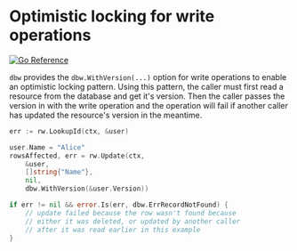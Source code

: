 # Optimistic locking for write operations
[![Go Reference](https://pkg.go.dev/badge/github.com/hashicorp/go-dbw.svg)](https://pkg.go.dev/github.com/hashicorp/go-dbw)

`dbw` provides the `dbw.WithVersion(...)` option for write operations to enable
an optimistic locking pattern.  Using this pattern, the caller must first read
a resource from the database and get it's version.  Then the caller passes the version in
with the write operation and the operation will fail if another caller has
updated the resource's version in the meantime.

```go
err := rw.LookupId(ctx, &user)

user.Name = "Alice"
rowsAffected, err = rw.Update(ctx, 
    &user, 
    []string{"Name"}, 
    nil, 
    dbw.WithVersion(&user.Version))

if err != nil && error.Is(err, dbw.ErrRecordNotFound) {
    // update failed because the row wasn't found because  
    // either it was deleted, or updated by another caller 
    // after it was read earlier in this example
}
```